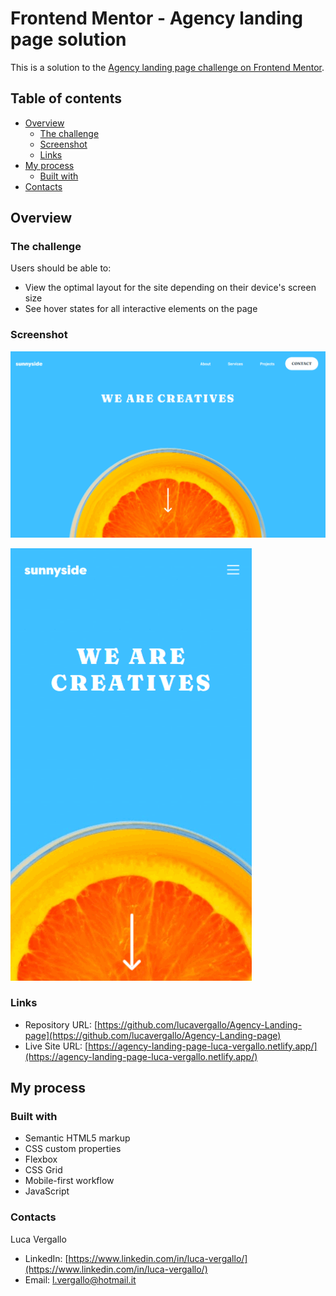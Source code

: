 # Frontend Mentor - Agency landing page solution

This is a solution to the [Agency landing page challenge on Frontend Mentor](https://www.frontendmentor.io/challenges/sunnyside-agency-landing-page-7yVs3B6ef).  

## Table of contents

- [Overview](#overview)
  - [The challenge](#the-challenge)
  - [Screenshot](#screenshot)
  - [Links](#links)
- [My process](#my-process)
  - [Built with](#built-with)
- [Contacts](#contacts)



## Overview

### The challenge

Users should be able to:

- View the optimal layout for the site depending on their device's screen size
- See hover states for all interactive elements on the page

### Screenshot


![](./asset/images/preview_desktop.gif)

![](./asset/images/preview_mobile.gif)




### Links

- Repository URL: [https://github.com/lucavergallo/Agency-Landing-page](https://github.com/lucavergallo/Agency-Landing-page)
- Live Site URL: [https://agency-landing-page-luca-vergallo.netlify.app/](https://agency-landing-page-luca-vergallo.netlify.app/)

## My process

### Built with

- Semantic HTML5 markup
- CSS custom properties
- Flexbox
- CSS Grid
- Mobile-first workflow
- JavaScript


### Contacts

Luca Vergallo

- LinkedIn: [https://www.linkedin.com/in/luca-vergallo/](https://www.linkedin.com/in/luca-vergallo/)
- Email: l.vergallo@hotmail.it



